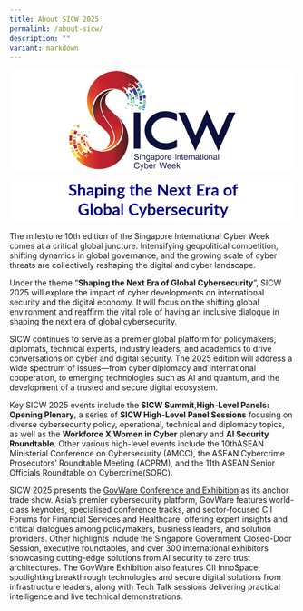 ```yaml
---
title: About SICW 2025
permalink: /about-sicw/
description: ""
variant: markdown
---
```

![SICW](/images/logos/logo-sicw-full-wspace-lr-h300.png)

![SICW](/images/AboutPgTitle_Blue.png)

The milestone 10th edition of the Singapore International Cyber Week comes at a critical global juncture. Intensifying geopolitical competition, shifting dynamics in global governance, and the growing scale of cyber threats are collectively reshaping the digital and cyber landscape.

Under the theme “**Shaping the Next Era of Global Cybersecurity**”, SICW 2025 will explore the impact of cyber developments on international security and the digital economy. It will focus on the shifting global environment and reaffirm the vital role of having an inclusive dialogue in shaping the next era of global cybersecurity.

SICW continues to serve as a premier global platform for policymakers, diplomats, technical experts, industry leaders, and academics to drive conversations on cyber and digital security. The 2025 edition will address a wide spectrum of issues—from cyber diplomacy and international cooperation, to emerging technologies such as AI and quantum, and the development of a trusted and secure digital ecosystem.

Key SICW 2025 events include the **SICW Summit**,**High-Level Panels: Opening Plenary**, a series of **SICW High-Level Panel Sessions** focusing on diverse cybersecurity policy, operational, technical and diplomacy topics, as well as the **Workforce X Women in Cyber** plenary and **AI Security Roundtable**. Other various high-level events include the 10thASEAN Ministerial Conference on Cybersecurity (AMCC), the ASEAN Cybercrime Prosecutors’ Roundtable Meeting (ACPRM), and the 11th ASEAN Senior Officials Roundtable on Cybercrime(SORC).

SICW 2025 presents the [GovWare Conference and Exhibition](https://www.govware.sg/govware/2025/event-info) as its anchor trade show. Asia’s premier cybersecurity platform, GovWare features world-class keynotes, specialised conference tracks, and sector-focused CII Forums for Financial Services and Healthcare, offering expert insights and critical dialogues among policymakers, business leaders, and solution providers. Other highlights include the Singapore Government Closed-Door Session, executive roundtables, and over 300 international exhibitors showcasing cutting-edge solutions from AI security to zero trust architectures. The GovWare Exhibition also features CII InnoSpace, spotlighting breakthrough technologies and secure digital solutions from infrastructure leaders, along with Tech Talk sessions delivering practical intelligence and live technical demonstrations.